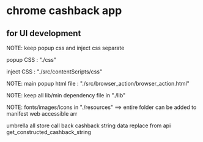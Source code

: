 # chrome cashback app

## for UI development

NOTE: keep popup css and inject css separate

popup CSS : "./css"

inject CSS : "./src/contentScripts/css"

NOTE: main popup html file : "./src/browser_action/browser_action.html"

NOTE: keep all lib/min dependency file in "./lib"

NOTE: fonts/images/icons in "./resources" ==> entire folder can be added to manifest web accessible arr


umbrella
all store call back
cashback string data replace from api get_constructed_cashback_string

